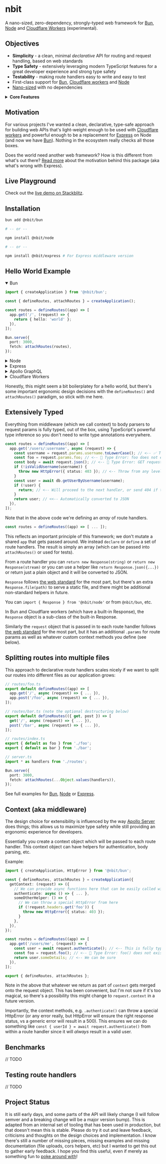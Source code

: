 # nbit

A nano-sized, zero-dependency, strongly-typed web framework for [Bun](https://bun.sh), [Node](https://nodejs.org) and [Cloudflare Workers](https://workers.cloudflare.com/) (experimental).

## Objectives

- **Simplicity** - a clean, minimal _declarative_ API for routing and request handling, based on web standards
- **Type Safety** - extensively leveraging modern TypeScript features for a great developer experience and strong type safety
- **Testability** - making route handlers easy to write and easy to test
- First-class support for [Bun](https://bun.sh/), [Cloudflare workers](https://workers.cloudflare.com/) and [Node](https://nodejs.org/en/)
- [Nano-sized](https://unpkg.com/browse/@nbit/bun/) with no dependencies

<details>
  <summary><strong>Core Features</strong></summary>

- Request routing
- Body parsing
- A type-safe approach to middleware (inspired by [Apollo Server's context](https://www.apollographql.com/docs/apollo-server/data/resolvers/#the-context-argument))
- File Serving (with content-type selection and caching headers like ETag)
- JSON by default (just return a plain object)
- Extensive use of TypeScript for a great developer experience (e.g. type inference for route params)
- Based on web standards you're already familiar with

</details>

## Motivation

For various projects I've wanted a clean, declarative, type-safe approach for building web APIs that's light-weight enough to be used with [Cloudflare workers](https://workers.cloudflare.com/) and powerful enough to be a replacement for [Express](https://expressjs.com/) on Node (and now we have [Bun](https://bun.sh/)). Nothing in the ecosystem really checks all those boxes.

Does the world need another web framework? How is this different from what's out there? [Read more](https://github.com/sstur/nbit/wiki/Motivation) about the motivation behind this package (aka what's wrong with Express).

## Live Playground

Check out the [live demo on Stackblitz](https://stackblitz.com/edit/node-uekcm7?file=src/server.ts).

## Installation

```sh
bun add @nbit/bun

# -- or --

npm install @nbit/node

# -- or --

npm install @nbit/express # For Express middleware version
```

## Hello World Example

<details open>
    <summary>Bun</summary>

```ts
import { createApplication } from '@nbit/bun';

const { defineRoutes, attachRoutes } = createApplication();

const routes = defineRoutes((app) => [
  app.get('/', (request) => {
    return { hello: 'world' };
  }),
]);

Bun.serve({
  port: 3000,
  fetch: attachRoutes(routes),
});
```

</details>

<details>
    <summary>Node</summary>

```ts
import http from 'http';
import { createApplication } from '@nbit/node';

const { defineRoutes, attachRoutes } = createApplication();

const routes = defineRoutes((app) => [
  app.get('/', (request) => {
    return { hello: 'world' };
  }),
]);

const server = http.createServer(attachRoutes(routes));

server.listen(3000, () => {
  console.log(`Server running at http://localhost:3000/`);
});
```

</details>

<details>
    <summary>Express</summary>

```ts
import express from 'express';
import { createApplication } from '@nbit/express';

const { defineRoutes, attachRoutes } = createApplication();

const routes = defineRoutes((app) => [
  app.get('/', (request) => {
    return { hello: 'world' };
  }),
]);

const app = express();
const middleware = attachRoutes(routes);
app.use(middleware);

app.listen(3000, () => {
  console.log(`Server running at http://localhost:3000/`);
});
```

</details>

<details>
    <summary>Apollo GraphQL</summary>

```ts
// Adapted from: https://www.apollographql.com/docs/apollo-server/api/apollo-server/#framework-specific-middleware-function
import http from 'http';
import express from 'express';
import { ApolloServer } from 'apollo-server-express';
import { createApplication } from '@nbit/express';

const { defineRoutes, attachRoutes } = createApplication();

const routes = defineRoutes((app) => [
  app.get('/', (request) => {
    return { hello: 'world' };
  }),
]);

async function startApolloServer() {
  const app = express();
  const httpServer = http.createServer(app);
  const apolloServer = new ApolloServer({
    /* ... */
  });

  await apolloServer.start();

  // Additional middleware can be mounted at this point to run before Apollo.
  app.use(attachRoutes(routes));

  // Mount Apollo middleware here.
  apolloServer.applyMiddleware({ app });

  httpServer.listen(3000, () => {
    console.log(`Server running at http://localhost:3000/`);
  });
}
```

</details>

<details>
    <summary>Cloudflare Workers</summary>

```ts
import { createApplication } from '@nbit/cfw';

const { defineRoutes, attachRoutes } = createApplication();

const routes = defineRoutes((app) => [
  app.get('/', (request) => {
    return { hello: 'world' };
  }),
]);

export default {
  fetch: attachRoutes(routes),
};
```

</details>

Honestly, this might seem a bit boilerplatey for a hello world, but there's some important ergonomic design decisions with the `defineRoutes()` and `attachRoutes()` paradigm, so stick with me here.

## Extensively Typed

Everything from middleware (which we call context) to body parsers to request params is fully typed, out of the box, using TypeScript's powerful type inference so you don't need to write type annotations everywhere.

```ts
const routes = defineRoutes((app) => [
  app.get('/users/:username', async (request) => {
    const username = request.params.username.toLowerCase(); // <-- ✅ TypeScript knows this is a string
    const foo = request.params.foo; // <-- 🚫 Type Error: foo does not exist on params
    const body = await request.json(); // <-- 🚫 Type Error: GET request doesn't have a body
    if (!isValidUsername(username)) {
      throw new HttpError({ status: 403 }); // <-- Throw from any level deep
    }
    const user = await db.getUserByUsername(username);
    if (!user) {
      return; // <-- Will proceed to the next handler, or send 404 if there are no more handlers
    }
    return user; // <<-- Automatically converted to JSON
  }),
]);
```

Note that in the above code we're defining an _array_ of route handlers.

```ts
const routes = defineRoutes((app) => [ ... ]);
```

This reflects an important principle of this framework; we don't mutate a shared `app` that gets passed around. We instead `declare` or `define` a set of route handlers. The result is simply an array (which can be passed into `attachRoutes()` or used for tests).

From a route handler you can `return new Response(string)` or `return new Response(stream)` or you can use a helper like `return Response.json({...})` or return just a plain object and it will be converted to JSON.

`Response` follows [the web standard](https://developer.mozilla.org/en-US/docs/Web/API/Response) for the most part, but there's an extra `Response.file(path)` to serve a static file, and there might be additional non-standard helpers in future.

You can `import { Response } from '@nbit/node'` or from `@nbit/bun`, etc.

In Bun and Cloudflare workers (which have a built-in Response), the `Response` object is a sub-class of the built-in Response.

Similarly the `request` object that is passed in to each route handler follows [the web standard](https://developer.mozilla.org/en-US/docs/Web/API/Request) for the most part, but it has an additional `.params` for route params as well as whatever custom context methods you define (see below).

## Splitting routes into multiple files

This approach to declarative route handlers scales nicely if we want to split our routes into different files as our application grows:

```ts
// routes/foo.ts
export default defineRoutes((app) => [
  app.get('/', async (request) => { ... }),
  app.post('/foo', async (request) => { ... }),
]);

// routes/bar.ts (note the optional destructuring below)
export default defineRoutes(({ get, post }) => [
  get('/', async (request) => { ... }),
  post('/bar', async (request) => { ... }),
]);

// routes/index.ts
export { default as foo } from './foo';
export { default as bar } from './bar';

// server.ts
import * as handlers from './routes';

Bun.serve({
  port: 3000,
  fetch: attachRoutes(...Object.values(handlers)),
});
```

See full examples for [Bun](https://github.com/sstur/nbit/blob/master/examples/bun-app/src/server.ts), [Node](https://github.com/sstur/nbit/blob/master/examples/node-app/src/server.ts) or [Express](https://github.com/sstur/nbit/blob/master/examples/express-app/src/server.ts).

## Context (aka middleware)

The design choice for extensibility is influenced by the way [Apollo Server](https://www.apollographql.com/docs/apollo-server/data/resolvers/#the-context-argument) does things; this allows us to maximize type safety while still providing an ergonomic experience for developers.

Essentially you create a context object which will be passed to each route handler. This context object can have helpers for authentication, body parsing, etc.

Example:

```ts
import { createApplication, HttpError } from '@nbit/bun';

const { defineRoutes, attachRoutes } = createApplication({
  getContext: (request) => ({
    // We can provide async functions here that can be easily called within our route handlers
    authenticate: async () => { ... },
    someOtherHelper: () => {
      // We can throw a special HttpError from here
      if (!request.headers.get('foo')) {
        throw new HttpError({ status: 403 });
      }
    },
  }),
});

const routes = defineRoutes((app) => [
  app.get('/users/me', (request) => {
    const user = await request.authenticate(); // <-- This is fully typed; TS knows this method is available on `request` because we defined it above
    const foo = request.foo(); // <-- 🚫 Type Error: foo() does not exist on request or context
    return user.someDetails; // <-- We can be sure
  }),
]);

export { defineRoutes, attachRoutes };
```

Note in the above that whatever we return as part of `context` gets merged onto the request object. This has been convenient, but I'm not sure if it's too magical, so there's a possibility this might change to `request.context` in a future version.

Importantly, the context methods, e.g. `.authenticate()` can throw a special HttpError (or any error really, but HttpError will ensure the right response status, vs a generic error will result in a 500). This ensures we can do something like `const { userId } = await request.authenticate()` from within a route handler since it will _always_ result in a valid user.

## Benchmarks

// TODO

## Testing route handlers

// TODO

## Project Status

It is still early days, and some parts of the API will likely change (I will follow semver and a breaking change will be a major version bump). This is adapted from an internal set of tooling that has been used in production, but that doesn't mean this is stable. Please do try it out and leave feedback, criticisms and thoughts on the design choices and implementation. I know there's still a number of missing pieces, missing examples and missing documentation (file uploads, cors helpers, etc) but I wanted to get this out to gather early feedback. I hope you find this useful, even if merely as something fun to [poke around with](https://stackblitz.com/edit/node-uekcm7?file=src/server.ts)!
